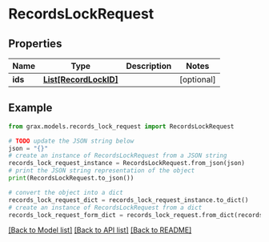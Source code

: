 # RecordsLockRequest


## Properties

Name | Type | Description | Notes
------------ | ------------- | ------------- | -------------
**ids** | [**List[RecordLockID]**](RecordLockID.md) |  | [optional] 

## Example

```python
from grax.models.records_lock_request import RecordsLockRequest

# TODO update the JSON string below
json = "{}"
# create an instance of RecordsLockRequest from a JSON string
records_lock_request_instance = RecordsLockRequest.from_json(json)
# print the JSON string representation of the object
print(RecordsLockRequest.to_json())

# convert the object into a dict
records_lock_request_dict = records_lock_request_instance.to_dict()
# create an instance of RecordsLockRequest from a dict
records_lock_request_form_dict = records_lock_request.from_dict(records_lock_request_dict)
```
[[Back to Model list]](../README.md#documentation-for-models) [[Back to API list]](../README.md#documentation-for-api-endpoints) [[Back to README]](../README.md)


